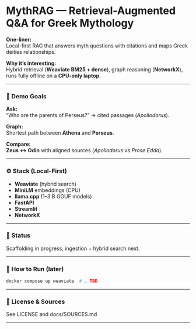 # MythRAG — Retrieval-Augmented Q&A for Greek Mythology

**One-liner:**  
Local-first RAG that answers myth questions with citations and maps Greek deities relationships.

**Why it’s interesting:**  
Hybrid retrieval (**Weaviate BM25 + dense**), graph reasoning (**NetworkX**), runs fully offline on a **CPU-only laptop**.

---

### 🎯 Demo Goals

**Ask:**  
“Who are the parents of Perseus?” → cited passages (*Apollodorus*).  

**Graph:**  
Shortest path between **Athena** and **Perseus**.  

**Compare:**  
**Zeus ↔ Odin** with aligned sources (*Apollodorus* vs *Prose Edda*).

---

### ⚙️ Stack (Local-First)

- **Weaviate** (hybrid search)
- **MiniLM** embeddings (CPU)
- **llama.cpp** (1–3 B GGUF models)
- **FastAPI**
- **Streamlit**
- **NetworkX**

---

### 🧩 Status
Scaffolding in progress; ingestion + hybrid search next.

---

### 🚀 How to Run (later)
```bash
docker compose up weaviate  # … TBD
```

---

### 📄 License & Sources
See LICENSE and docs/SOURCES.md

---
